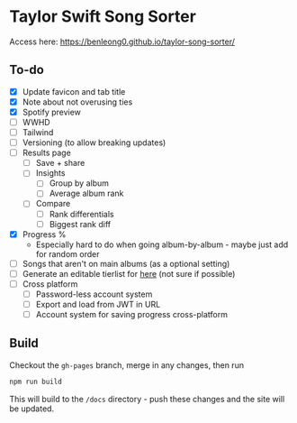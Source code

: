 # Taylor Swift Song Sorter

Access here: https://benleong0.github.io/taylor-song-sorter/

## To-do

- [x] Update favicon and tab title
- [x] Note about not overusing ties
- [x] Spotify preview
- [ ] WWHD
- [ ] Tailwind
- [ ] Versioning (to allow breaking updates)
- [ ] Results page
  - [ ] Save + share
  - [ ] Insights
    - [ ] Group by album
    - [ ] Average album rank
  - [ ] Compare
    - [ ] Rank differentials
    - [ ] Biggest rank diff
- [x] Progress %
  - Especially hard to do when going album-by-album - maybe just add for random order
- [ ] Songs that aren't on main albums (as a optional setting)
- [ ] Generate an editable tierlist for [here](https://tiermaker.com/create/all-taylor-swift-songs-updated-for-speak-now-tv-15777298) (not sure if possible)
- [ ] Cross platform
    - [ ] Password-less account system
    - [ ] Export and load from JWT in URL
    - [ ] Account system for saving progress cross-platform

## Build

Checkout the `gh-pages` branch, merge in any changes, then run

```bash
npm run build
```

This will build to the `/docs` directory - push these changes and the site will be updated.
